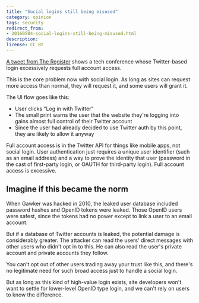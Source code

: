 ```yaml
---
title: "Social logins still being misused"
category: opinion
tags: security
redirect_from:
- 20160504-social-logins-still-being-misused.html
description: 
license: CC BY
---
```


[A tweet from The
Register](https://twitter.com/TheRegister/status/727917341158215680/photo/1)
shows a tech conference whose Twitter-based login excessively requests full
account access.

This is the core problem now with social login. As long as sites can request
more access than normal, they will request it, and some users will grant it.

The UI flow goes like this:

* User clicks "Log in with Twitter"
* The small print warns the user that the website they're logging into gains
  almost full control of their Twitter account
* Since the user had already decided to use Twitter auth by this point, they are
  likely to allow it anyway

Full account access is in the Twitter API for things like mobile apps, not
social login. User authentication just requires a unique user identifier (such
as an email address) and a way to prove the identity that user (password in the
cast of first-party login, or OAUTH for third-party login). Full account access
is excessive.

## Imagine if this became the norm

When Gawker was hacked in 2010, the leaked user database included password
hashes and OpenID tokens were leaked. Those OpenID users were safest, since the
tokens had no power except to link a user to an email account.

But if a database of Twitter accounts is leaked, the potential damage is
considerably greater. The attacker can read the users' direct messages with
other users who didn't opt in to this. He can also read the user's private
account and private accounts they follow.

You can't opt out of other users trading away your trust like this, and there's
no legitimate need for such broad access just to handle a social login.

But as long as this kind of high-value login exists, site developers won't want
to settle for lower-level OpenID type login, and we can't rely on users to know
the difference.
